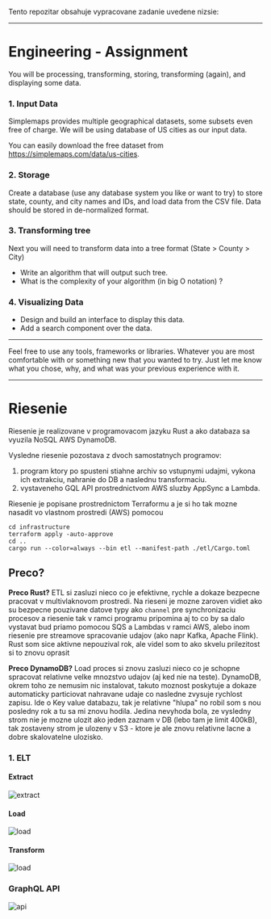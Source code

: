 Tento repozitar obsahuje vypracovane zadanie uvedene nizsie:

----------------------------------------------------------------------------------------------------

# Engineering - Assignment

You will be processing, transforming, storing, transforming (again), and displaying some data.

### 1. Input Data

Simplemaps provides multiple geographical datasets, some subsets even free of charge. We will be using database of US cities as our input data.

You can easily download the free dataset from https://simplemaps.com/data/us-cities.


### 2. Storage

Create a database (use any database system you like or want to try) to store state, county, and city names and IDs, and load data from the CSV file.
Data should be stored in de-normalized format.

### 3. Transforming tree

Next you will need to transform data into a tree format (State > County > City)

* Write an algorithm that will output such tree.
* What is the complexity of your algorithm (in big O notation) ?


### 4. Visualizing Data

* Design and build an interface to display this data.
* Add a search component over the data.

<hr/>

Feel free to use any tools, frameworks or libraries. Whatever you are most comfortable with or something new that you wanted to try. Just let me know what you chose, why, and what was your previous experience with it.

--------------------------------------------------------------------------------------------
# Riesenie

Riesenie je realizovane v programovacom jazyku Rust a ako databaza sa vyuzila NoSQL AWS DynamoDB.

Vysledne riesenie pozostava z dvoch samostatnych programov:
1. program ktory po spusteni stiahne archiv so vstupnymi udajmi, vykona ich extrakciu, nahranie do DB a naslednu transformaciu.
2. vystaveneho GQL API prostrednictvom AWS sluzby AppSync a Lambda.

Riesenie je popisane prostrednictom Terraformu a je si ho tak mozne nasadit vo vlastnom prostredi (AWS) pomocou
```shell
cd infrastructure
terraform apply -auto-approve
cd ..
cargo run --color=always --bin etl --manifest-path ./etl/Cargo.toml
```

## Preco?

**Preco Rust?** ETL si zasluzi nieco co je efektivne, rychle a dokaze bezpecne pracovat v multivlaknovom prostredi. Na rieseni je mozne zaroven vidiet ako su bezpecne pouzivane datove typy ako `channel` pre synchronizaciu procesov a riesenie tak v ramci programu pripomina aj to co by sa dalo vystavat bud priamo pomocou SQS a Lambdas v ramci AWS, alebo inom riesenie pre streamove spracovanie udajov (ako napr Kafka, Apache Flink).
Rust som sice aktivne nepouzival rok, ale videl som to ako skvelu prilezitost si to znovu oprasit

**Preco DynamoDB?** Load proces si znovu zasluzi nieco co je schopne spracovat relativne velke mnozstvo udajov (aj ked nie na teste). DynamoDB, okrem toho ze nemusim nic instalovat, takuto moznost poskytuje a dokaze automaticky particiovat nahravane udaje co nasledne zvysuje rychlost zapisu. Ide o Key value databazu, tak je relativne "hlupa" no robil som s nou posledny rok a tu sa mi znovu hodila. Jedina nevyhoda bola, ze vysledny strom nie je mozne ulozit ako jeden zaznam v DB (lebo tam je limit 400kB), tak zostaveny strom je ulozeny v S3 - ktore je ale znovu relativne lacne a dobre skalovatelne ulozisko.



### 1. ELT

#### Extract
![extract](images/IMG_20220711_103544.jpg)

#### Load
![load](images/IMG_20220711_110951.jpg)

#### Transform
![load](images/IMG_20220711_112114.jpg)

### GraphQL API

![api](images/IMG_20220711_120628.jpg)